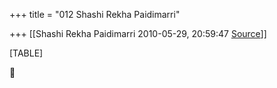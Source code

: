 +++
title = "012 Shashi Rekha Paidimarri"

+++
[[Shashi Rekha Paidimarri	2010-05-29, 20:59:47 [Source](https://groups.google.com/g/bvparishat/c/ljMnwvNFLvs)]]



[TABLE]



